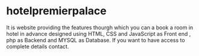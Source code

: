 # hotelpremierpalace
It is website providing the features thourgh which you can a book a room in hotel in advance designed using HTML, CSS and JavaScript as Front end , php as Backend and MYSQL as Database. If you want to have access to complete details contact.
